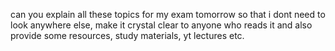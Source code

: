 
  

can you explain all these topics for my exam tomorrow so that i dont need to look anywhere else, make it crystal clear to anyone who reads it and also provide some resources, study materials, yt lectures etc.